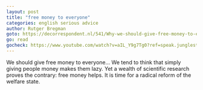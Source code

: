 ```yaml
---
layout: post
title: "free money to everyone"
categories: english serious advice
author: Rutger Bregman
goto: https://decorrespondent.nl/541/Why-we-should-give-free-money-to-everyone/20798745-cb9fbb39?ref=speak.junglestar.org
go: read
gocheck: https://www.youtube.com/watch?v=aIL_Y9g7Tg0?ref=speak.junglestar.org
---
```

We should give free money to everyone... We tend to think that simply giving people money makes them lazy. Yet a wealth of scientific research proves the contrary: free money helps. It is time for a radical reform of the welfare state.
